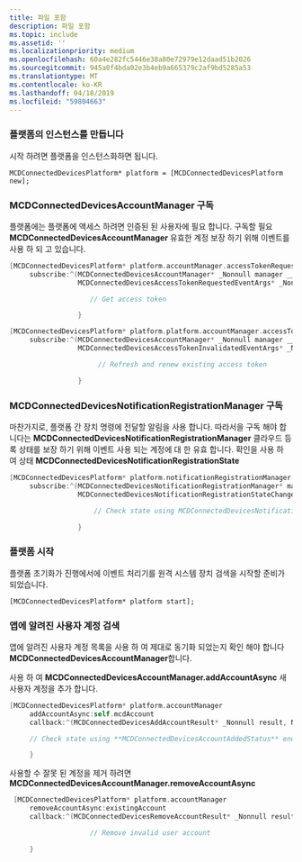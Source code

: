```yaml
---
title: 파일 포함
description: 파일 포함
ms.topic: include
ms.assetid: ''
ms.localizationpriority: medium
ms.openlocfilehash: 60a4e282fc5446e38a80e72979e12daad51b2026
ms.sourcegitcommit: 945a0f4bda02e3b4eb9a665379c2af9bd5285a53
ms.translationtype: MT
ms.contentlocale: ko-KR
ms.lasthandoff: 04/18/2019
ms.locfileid: "59804663"
---
```

### <a name="create-an-instance-of-the-platform"></a>플랫폼의 인스턴스를 만듭니다

시작 하려면 플랫폼을 인스턴스화하면 됩니다.

`MCDConnectedDevicesPlatform* platform = [MCDConnectedDevicesPlatform new];`

### <a name="subscribe-to-mcdconnecteddevicesaccountmanager"></a>MCDConnectedDevicesAccountManager 구독

플랫폼에는 플랫폼에 액세스 하려면 인증된 된 사용자에 필요 합니다.  구독할 필요 **MCDConnectedDevicesAccountManager** 유효한 계정 보장 하기 위해 이벤트를 사용 하 되 고 있습니다.

```ObjectiveC
[MCDConnectedDevicesPlatform* platform.accountManager.accessTokenRequested
     subscribe:^(MCDConnectedDevicesAccountManager* _Nonnull manager __unused,
                 MCDConnectedDevicesAccessTokenRequestedEventArgs* _Nonnull request __unused) {

                    // Get access token

                 }
```

```ObjectiveC
[MCDConnectedDevicesPlatform* platform.platform.accountManager.accessTokenInvalidated
     subscribe:^(MCDConnectedDevicesAccountManager* _Nonnull manager __unused,
                 MCDConnectedDevicesAccessTokenInvalidatedEventArgs* _Nonnull request) {

                      // Refresh and renew existing access token

                 }
```

### <a name="subscribe-to-mcdconnecteddevicesnotificationregistrationmanager"></a>MCDConnectedDevicesNotificationRegistrationManager 구독

마찬가지로, 플랫폼 간 장치 명령에 전달할 알림을 사용 합니다.  따라서을 구독 해야 합니다는 **MCDConnectedDevicesNotificationRegistrationManager** 클라우드 등록 상태를 보장 하기 위해 이벤트 사용 되는 계정에 대 한 유효 합니다.  확인을 사용 하 여 상태 **MCDConnectedDevicesNotificationRegistrationState**

```ObjectiveC
[MCDConnectedDevicesPlatform* platform.notificationRegistrationManager.notificationRegistrationStateChanged
     subscribe:^(MCDConnectedDevicesNotificationRegistrationManager* manager __unused,
                 MCDConnectedDevicesNotificationRegistrationStateChangedEventArgs* args __unused) {

                     // Check state using MCDConnectedDevicesNotificationRegistrationState enum

                 }

```

### <a name="start-the-platform"></a>플랫폼 시작
플랫폼 초기화가 진행에서에 이벤트 처리기를 원격 시스템 장치 검색을 시작할 준비가 되었습니다.  

`[MCDConnectedDevicesPlatform* platform start];`

### <a name="retrieve-user-accounts-known-to-the-app"></a>앱에 알려진 사용자 계정 검색

앱에 알려진 사용자 계정 목록을 사용 하 여 제대로 동기화 되었는지 확인 해야 합니다 **MCDConnectedDevicesAccountManager**합니다.

사용 하 여 **MCDConnectedDevicesAccountManager.addAccountAsync** 새 사용자 계정을 추가 합니다.

```ObjectiveC
[MCDConnectedDevicesPlatform* platform.accountManager
     addAccountAsync:self.mcdAccount
     callback:^(MCDConnectedDevicesAddAccountResult* _Nonnull result, NSError* _Nullable error) {

     // Check state using **MCDConnectedDevicesAccountAddedStatus** enum

     }
```

사용할 수 잘못 된 계정을 제거 하려면 **MCDConnectedDevicesAccountManager.removeAccountAsync**

```ObjectiveC
 [MCDConnectedDevicesPlatform* platform.accountManager
     removeAccountAsync:existingAccount
     callback:^(MCDConnectedDevicesRemoveAccountResult* _Nonnull result __unused, NSError* _Nullable error) {

                    // Remove invalid user account

     }
```